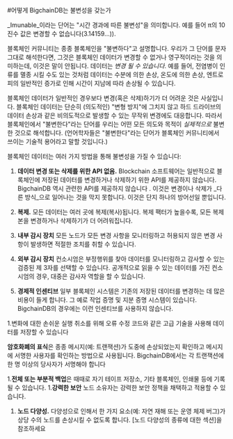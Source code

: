<!---
Copyright BigchainDB GmbH and BigchainDB contributors
SPDX-License-Identifier: (Apache-2.0 AND CC-BY-4.0)
Code is Apache-2.0 and docs are CC-BY-4.0
--->

#어떻게 BigchainDB는 불변성을 갖는가

_Imunable_이라는 단어는 "시간 경과에 따른 불변성"을 의미합니다. 예를 들어 π의 10진수 값은 변경할 수 없습니다(3.14159...)).

블록체인 커뮤니티는 종종 블록체인을 "불변하다"고 설명합니다. 우리가 그 단어를 문자 그대로 해석한다면, 그것은 블록체인 데이터가 변경할 수 없거나 영구적이라는 것을 의미하는데, 이것은 말이 안됩니다. 데이터는 _변경  될 수 있습니다_. 예를 들어, 전염병이 인류를 멸종 시킬 수도 있는 것처럼 데이터는 수분에 의한 손상, 온도에 의한 손상, 엔트로피의 일반적인 증가로 인해 시간이 지남에 따라 손상될 수 있습니다.

블록체인 데이터가 일반적인 경우보다 변경(혹은 삭제)하기가 더 어려운 것은 사실입니다. 블록체인 데이터는 단순히 (의도적인) "변형 방지"에 그치지 않고 하드 드라이브의 데이터 손상과 같은 비의도적으로 발생할 수 있는 무작위 변경에도 대응합니다. 따라서 블록체인에서 "불변한다"라는 단어를 우리는 어떤 모든 의도와 목적이 *실제적으로* 불변한 것으로 해석합니다. (언어학자들은 "불변한다"라는 단어가 블록체인 커뮤니티에서 쓰이는 기술적 용어라고 말할 것입니다.)







블록체인 데이터는 여러 가지 방법을 통해 불변성을 가질 수 있습니다:

1. **데이터 변경 또는 삭제를 위한 API 없음.** Blockchain 소프트웨어는 일반적으로 블록체인에 저장된 데이터를 변경하거나 삭제하기 위한 API를 제공하지 않습니다. BigchainDB 역시 관련한 API를 제공하지 않습니다 . 이것은 변경이나 삭제가 _다른 방식_으로 일어나는 것을 막지 못합니다. 이것은 단지 하나의 방어선일 뿐입니다.

1. **복제.** 모든 데이터는 여러 곳에 복제(복사)됩니다. 복제 팩터가 높을수록, 모든 복제본을 변경하거나 삭제하기가 더 어려워집니다.

1. **내부 감시 장치** 모든 노드가 모든 변경 사항을 모니터링하고 허용되지 않은 변경 사항이 발생하면 적절한 조치를 취할 수 있습니다.
1. **외부 감시 장치** 컨소시엄은 부정행위를 찾아 데이터를 모니터링하고 감사할 수 있는 검증된 제 3자를 선택할 수 있습니다. 공개적으로 읽을 수 있는 데이터를 가진 컨소시엄의 경우, 대중은 감사자 역할을 할 수 있습니다.
1. **경제적 인센티브** 일부 블록체인 시스템은 기존의 저장된 데이터를 변경하는 데 많은 비용이 들게 합니다. 그 예로 작업 증명 및 지분 증명 시스템이 있습니다. BigchainDB의 경우에는 이런 인센티브를 사용하지 않습니다.

1.변화에 대한 손쉬운 실행 취소를 위해 오류 수정 코드와 같은 고급 기술을 사용해 데이터를 저장할 수 있습니다 


**암호화폐의 표식**은 종종 메시지(예: 트랜잭션)가 도중에 손상되었는지 확인하고 메시지에 서명한 사용자를 확인하는 방법으로 사용됩니다. BigchainDB에서는 각 트랜잭션에 한 명 이상의 당사자가 서명해야 합니다

1.**전체 또는 부분적 백업**은 때때로 자기 테이프 저장소, 기타 블록체인, 인쇄물 등에 기록될 수 있습니다.
1.**강력한 보안** 노드 소유자는 강력한 보안 정책을 채택하고 적용할 수 있습니다.


1. **노드 다양성.** 다양성으로 인해서 한 가지 요소(예: 자연 재해 또는 운영 체제 버그)가 상당 수의 노드를 손상시킬 수 없도록 합니다. [노드 다양성의 종류에 대한 섹션]을 참조하세요
